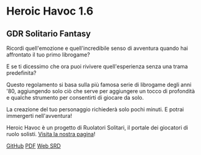 <!-- _coverpage.md -->

# Heroic Havoc 1.6

## GDR Solitario Fantasy

Ricordi quell'emozione e quell'incredibile senso di avventura quando hai affrontato il tuo primo librogame?

E se ti dicessimo che ora puoi rivivere quell'esperienza senza una trama predefinita?

Questo regolamento si basa sulla più famosa serie di librogame degli anni '80, aggiungendo solo ciò che serve per aggiungere un tocco di profondità e qualche strumento per consentirti di giocare da solo.

La creazione del tuo personaggio richiederà solo pochi minuti. E potrai immergerti nell'avventura!

Heroic Havoc è un progetto di Ruolatori Solitari, il portale dei giocatori di ruolo solisti. [Visita la nostra pagina](https://www.ruolatorisolitari.it/)!

[GitHub](https://github.com/ruolatorisolitari/heroichavocsrd/)
[PDF](https://ruolatori.itch.io/heroichavoc)
[Web SRD](/heroichavoc.md)

